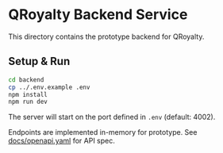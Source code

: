  # QRoyalty Backend Service

 This directory contains the prototype backend for QRoyalty.

 ## Setup & Run

 ```bash
 cd backend
 cp ../.env.example .env
 npm install
 npm run dev
 ```

 The server will start on the port defined in `.env` (default: 4002).

Endpoints are implemented in-memory for prototype. See [docs/openapi.yaml](../docs/openapi.yaml) for API spec.